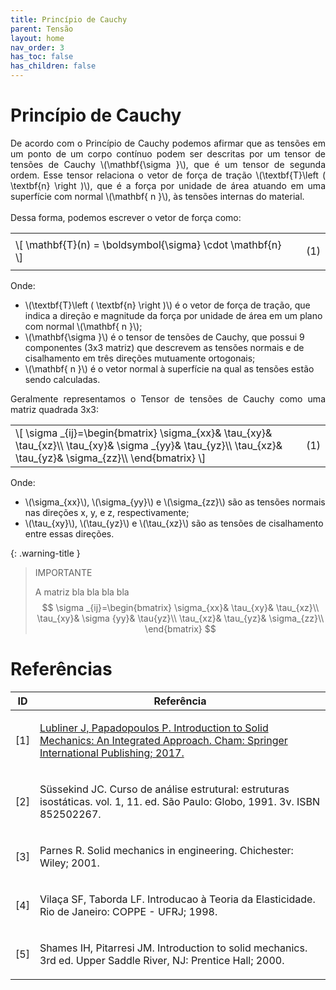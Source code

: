 ```yaml
---
title: Princípio de Cauchy
parent: Tensão
layout: home
nav_order: 3
has_toc: false
has_children: false
---
```


<!--Don't delete this script-->
<script src = "https://polyfill.io/v3/polyfill.min.js?features=es6"></script>
<script id = "MathJax-script" async src="https://cdn.jsdelivr.net/npm/mathjax@3/es5/tex-mml-chtml.js"></script>
<!--Don't delete this script-->

<h1>Princípio de Cauchy</h1>

<p align="justify">
    De acordo com o Princípio de Cauchy podemos afirmar que as tensões em um ponto de um corpo contínuo podem ser descritas por um tensor de tensões de Cauchy \(\mathbf{\sigma }\), que é um tensor de segunda ordem. Esse tensor relaciona o vetor de força de tração \(\textbf{T}\left ( \textbf{n} \right )\), que é a força por unidade de área atuando em uma superfície com normal \(\mathbf{ n }\), às tensões internas do material.
    <br>
    <br>
    Dessa forma, podemos escrever o vetor de força como:
</p>

<table style = "width:100%">
<tr>
    <td style="width: 90%;">\[ \mathbf{T}(n) = \boldsymbol{\sigma} \cdot \mathbf{n} \]</td>
    <td style="width: 10%;"><p align = "right" id = "eq1">(1)</p></td>
</tr>
</table>

<p align="justify">
    Onde:
</p>

<ul>
  <li>\(\textbf{T}\left ( \textbf{n} \right )\) é o vetor de força de tração, que indica a direção e magnitude da força por unidade de área em um plano com normal \(\mathbf{ n }\);</li>
  <li>\(\mathbf{\sigma }\) é o tensor de tensões de Cauchy, que possui 9 componentes (3x3 matriz) que descrevem as tensões normais e de cisalhamento em três direções mutuamente ortogonais;</li>
  <li>\(\mathbf{ n }\) é o vetor normal à superfície na qual as tensões estão sendo calculadas.</li>
</ul>

<p align="justify">
    Geralmente representamos o Tensor de tensões de Cauchy como uma matriz quadrada 3x3:      
</p>

<table style = "width:100%">
    <tr>
        <td style="width: 90%;">\[ \sigma _{ij}=\begin{bmatrix}
 \sigma_{xx}&  \tau_{xy}&  \tau_{xz}\\
 \tau_{xy}&  \sigma _{yy}&  \tau_{yz}\\
 \tau_{xz}&  \tau_{yz}&  \sigma_{zz}\\
\end{bmatrix} \]</td>
        <td style="width: 10%;"><p align = "right" id = "eq1">(1)</p></td>
    </tr>
</table>

<p align="justify">
    Onde:
</p>

<ul>
  <li>\(\sigma_{xx}\), \(\sigma_{yy}\) e \(\sigma_{zz}\) são as tensões normais nas direções x, y, e z, respectivamente;</li>
  <li>\(\tau_{xy}\), \(\tau_{yz}\) e \(\tau_{xz}\) são as tensões de cisalhamento entre essas direções.</li>
 </ul>


{: .warning-title }
> IMPORTANTE
>
> A matriz bla bla bla bla
> <br>
> $$ \sigma _{ij}=\begin{bmatrix}
 \sigma_{xx}&  \tau_{xy}&  \tau_{xz}\\
 \tau_{xy}&  \sigma {yy}&  \tau{yz}\\
 \tau_{xz}&  \tau_{yz}&  \sigma_{zz}\\
\end{bmatrix} $$


<h1>Referências</h1>

<table>
    <thead>
        <tr>
            <th>ID</th>
            <th>Referência</th>
        </tr>
    </thead>
    <tbody>
        <tr>
            <td><p align = "center" id = "ref1">[1]</p></td>
            <td><p align = "left"><a href="https://doi.org/10.1007/978-3-319-18878-2" target="_blank" rel="noopener noreferrer">Lubliner J, Papadopoulos P. Introduction to Solid Mechanics: An Integrated Approach. Cham: Springer International Publishing; 2017.</a></p></td>
        </tr>
        <tr>
            <td><p align = "center" id = "ref2">[2]</p></td>
            <td><p align = "left">Süssekind JC. Curso de análise estrutural: estruturas isostáticas. vol. 1, 11. ed. São Paulo: Globo, 1991. 3v. ISBN 852502267.</p></td>
        </tr>
        <tr>
            <td><p align = "center" id = "ref3">[3]</p></td>
            <td><p align = "left">Parnes R. Solid mechanics in engineering. Chichester: Wiley; 2001.</p></td>
        </tr>
        <tr>
            <td><p align = "center" id = "ref4">[4]</p></td>
            <td><p align = "left">Vilaça SF, Taborda LF. Introducao à Teoria da Elasticidade. Rio de Janeiro: COPPE - UFRJ; 1998.</p></td>
        </tr>
        <tr>
            <td><p align = "center" id = "ref5">[5]</p></td>
            <td><p align = "left">Shames IH, Pitarresi JM. Introduction to solid mechanics. 3rd ed. Upper Saddle River, NJ: Prentice Hall; 2000.</p></td>
        </tr>
    </tbody>
</table>


